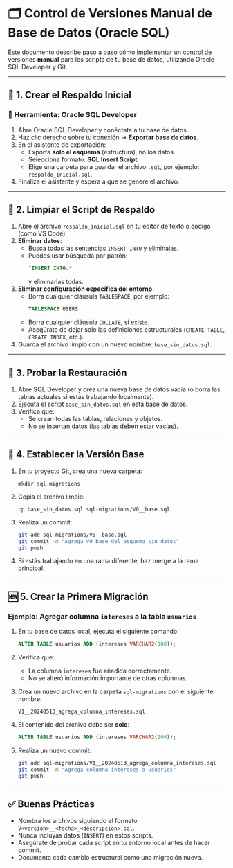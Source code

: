 
# 🗂️ Control de Versiones Manual de Base de Datos (Oracle SQL)

Este documento describe paso a paso cómo implementar un control de versiones **manual** para los scripts de tu base de datos, utilizando Oracle SQL Developer y Git.  

---

## 📌 1. Crear el Respaldo Inicial

### 🔧 Herramienta: Oracle SQL Developer

1. Abre Oracle SQL Developer y conéctate a tu base de datos.
2. Haz clic derecho sobre tu conexión → **Exportar base de datos**.
3. En el asistente de exportación:
   - Exporta **solo el esquema** (estructura), no los datos.
   - Selecciona formato: **SQL Insert Script**.
   - Elige una carpeta para guardar el archivo `.sql`, por ejemplo: `respaldo_inicial.sql`.
4. Finaliza el asistente y espera a que se genere el archivo.

---

## 🧹 2. Limpiar el Script de Respaldo

1. Abre el archivo `respaldo_inicial.sql` en tu editor de texto o código (como VS Code).
2. **Eliminar datos**:
   - Busca todas las sentencias `INSERT INTO` y elimínalas.
   - Puedes usar búsqueda por patrón:  
     ```sql
     ^INSERT INTO.*
     ```
     y eliminarlas todas.
3. **Eliminar configuración específica del entorno**:
   - Borra cualquier cláusula `TABLESPACE`, por ejemplo:
     ```sql
     TABLESPACE USERS
     ```
   - Borra cualquier cláusula `COLLATE`, si existe.
   - Asegúrate de dejar solo las definiciones estructurales (`CREATE TABLE`, `CREATE INDEX`, etc.).
4. Guarda el archivo limpio con un nuevo nombre: `base_sin_datos.sql`.

---

## 🔁 3. Probar la Restauración

1. Abre SQL Developer y crea una nueva base de datos vacía (o borra las tablas actuales si estás trabajando localmente).
2. Ejecuta el script `base_sin_datos.sql` en esta base de datos.
3. Verifica que:
   - Se crean todas las tablas, relaciones y objetos.
   - No se insertan datos (las tablas deben estar vacías).

---

## 🧱 4. Establecer la Versión Base

1. En tu proyecto Git, crea una nueva carpeta:
   ```
   mkdir sql-migrations
   ```
2. Copia el archivo limpio:
   ```
   cp base_sin_datos.sql sql-migrations/V0__base.sql
   ```
3. Realiza un commit:
   ```bash
   git add sql-migrations/V0__base.sql
   git commit -m "Agrega V0 base del esquema sin datos"
   git push
   ```
4. Si estás trabajando en una rama diferente, haz merge a la rama principal.

---

## 🆕 5. Crear la Primera Migración

### Ejemplo: Agregar columna `intereses` a la tabla `usuarios`

1. En tu base de datos local, ejecuta el siguiente comando:

   ```sql
   ALTER TABLE usuarios ADD (intereses VARCHAR2(100));
   ```

2. Verifica que:
   - La columna `intereses` fue añadida correctamente.
   - No se alteró información importante de otras columnas.

3. Crea un nuevo archivo en la carpeta `sql-migrations` con el siguiente nombre:
   ```
   V1__20240513_agrega_columna_intereses.sql
   ```

4. El contenido del archivo debe ser **solo**:
   ```sql
   ALTER TABLE usuarios ADD (intereses VARCHAR2(100));
   ```

5. Realiza un nuevo commit:
   ```bash
   git add sql-migrations/V1__20240513_agrega_columna_intereses.sql
   git commit -m "Agrega columna intereses a usuarios"
   git push
   ```

---

## ✅ Buenas Prácticas

- Nombra los archivos siguiendo el formato `V<versión>__<fecha>_<descripcion>.sql`.
- Nunca incluyas datos (`INSERT`) en estos scripts.
- Asegúrate de probar cada script en tu entorno local antes de hacer commit.
- Documenta cada cambio estructural como una migración nueva.
